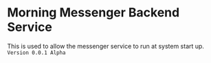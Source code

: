 # Morning Messenger Backend Service
This is used to allow the messenger service to run at system start up.<br>
`Version 0.0.1 Alpha`
